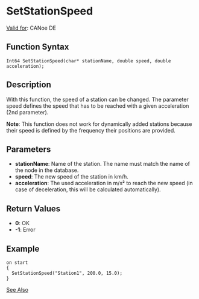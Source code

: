 # SetStationSpeed

[Valid for](../../../Shared/FeatureAvailability.md): CANoe DE

## Function Syntax

```plaintext
Int64 SetStationSpeed(char* stationName, double speed, double acceleration);
```

## Description

With this function, the speed of a station can be changed. The parameter speed defines the speed that has to be reached with a given acceleration (2nd parameter).

**Note**: This function does not work for dynamically added stations because their speed is defined by the frequency their positions are provided.

## Parameters

- **stationName**: Name of the station. The name must match the name of the node in the database.
- **speed**: The new speed of the station in km/h.
- **acceleration**: The used acceleration in m/s² to reach the new speed (in case of deceleration, this will be calculated automatically).

## Return Values

- **0**: OK
- **-1**: Error

## Example

```plaintext
on start
{
  SetStationSpeed("Station1", 200.0, 15.0);
}
```

[See Also](#aanchor28451)
